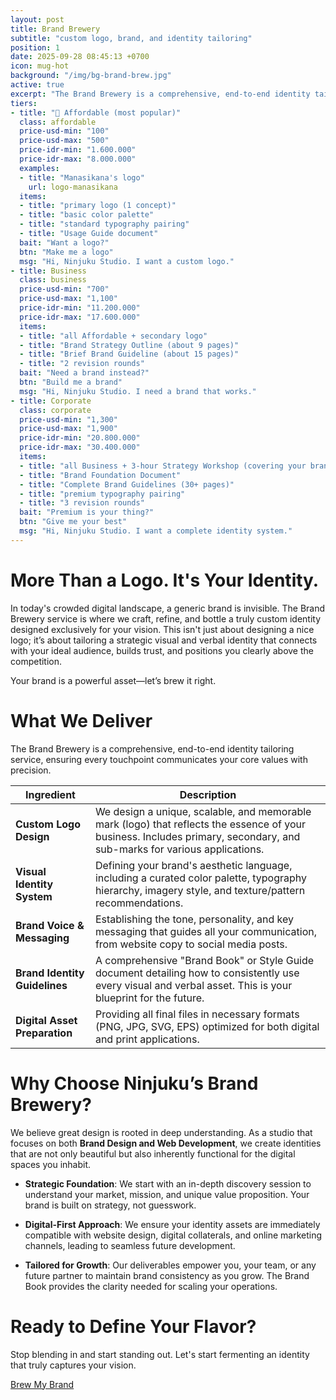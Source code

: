 ```yaml
---
layout: post
title: Brand Brewery
subtitle: "custom logo, brand, and identity tailoring"
position: 1
date: 2025-09-28 08:45:13 +0700
icon: mug-hot
background: "/img/bg-brand-brew.jpg"
active: true
excerpt: "The Brand Brewery is a comprehensive, end-to-end identity tailoring service, ensuring every touchpoint communicates your core values with precision."
tiers:
- title: "🏅 Affordable (most popular)"
  class: affordable
  price-usd-min: "100"
  price-usd-max: "500"
  price-idr-min: "1.600.000"
  price-idr-max: "8.000.000"
  examples:
  - title: "Manasikana's logo"
    url: logo-manasikana    
  items:
  - title: "primary logo (1 concept)"
  - title: "basic color palette"
  - title: "standard typography pairing"
  - title: "Usage Guide document"
  bait: "Want a logo?"
  btn: "Make me a logo"
  msg: "Hi, Ninjuku Studio. I want a custom logo."
- title: Business
  class: business
  price-usd-min: "700"
  price-usd-max: "1,100"
  price-idr-min: "11.200.000"
  price-idr-max: "17.600.000"
  items:
  - title: "all Affordable + secondary logo"
  - title: "Brand Strategy Outline (about 9 pages)"
  - title: "Brief Brand Guideline (about 15 pages)"
  - title: "2 revision rounds"
  bait: "Need a brand instead?"
  btn: "Build me a brand"
  msg: "Hi, Ninjuku Studio. I need a brand that works."
- title: Corporate
  class: corporate
  price-usd-min: "1,300"
  price-usd-max: "1,900"
  price-idr-min: "20.800.000"
  price-idr-max: "30.400.000"
  items:
  - title: "all Business + 3-hour Strategy Workshop (covering your brand's visual, verbal, value, and vibe identities)"
  - title: "Brand Foundation Document"
  - title: "Complete Brand Guidelines (30+ pages)"
  - title: "premium typography pairing"
  - title: "3 revision rounds"
  bait: "Premium is your thing?"
  btn: "Give me your best"
  msg: "Hi, Ninjuku Studio. I want a complete identity system."
---
```

# More Than a Logo. It's Your Identity.

In today's crowded digital landscape, a generic brand is invisible. The Brand Brewery service is where we craft, refine, and bottle a truly custom identity designed exclusively for your vision. This isn't just about designing a nice logo; it’s about tailoring a strategic visual and verbal identity that connects with your ideal audience, builds trust, and positions you clearly above the competition.

Your brand is a powerful asset—let’s brew it right.

# What We Deliver
The Brand Brewery is a comprehensive, end-to-end identity tailoring service, ensuring every touchpoint communicates your core values with precision.

| Ingredient | Description |
| ------------ | ----------------------------------------------- |
| **Custom Logo Design** | We design a unique, scalable, and memorable mark (logo) that reflects the essence of your business. Includes primary, secondary, and sub-marks for various applications. |
| **Visual Identity System** | Defining your brand's aesthetic language, including a curated color palette, typography hierarchy, imagery style, and texture/pattern recommendations. |
| **Brand Voice & Messaging** | Establishing the tone, personality, and key messaging that guides all your communication, from website copy to social media posts. |
| **Brand Identity Guidelines** | A comprehensive "Brand Book" or Style Guide document detailing how to consistently use every visual and verbal asset. This is your blueprint for the future. |
| **Digital Asset Preparation** | Providing all final files in necessary formats (PNG, JPG, SVG, EPS) optimized for both digital and print applications. |

# Why Choose Ninjuku’s Brand Brewery?

We believe great design is rooted in deep understanding. As a studio that focuses on both **Brand Design and Web Development**, we create identities that are not only beautiful but also inherently functional for the digital spaces you inhabit.

- **Strategic Foundation**: We start with an in-depth discovery session to understand your market, mission, and unique value proposition. Your brand is built on strategy, not guesswork.

- **Digital-First Approach**: We ensure your identity assets are immediately compatible with website design, digital collaterals, and online marketing channels, leading to seamless future development.

- **Tailored for Growth**: Our deliverables empower you, your team, or any future partner to maintain brand consistency as you grow. The Brand Book provides the clarity needed for scaling your operations.

# Ready to Define Your Flavor?

Stop blending in and start standing out. Let's start fermenting an identity that truly captures your vision.

<a class="btn btn-primary" href="https://wa.me/{{ site.phone }}?text={{ site.message }}">Brew My Brand</a>